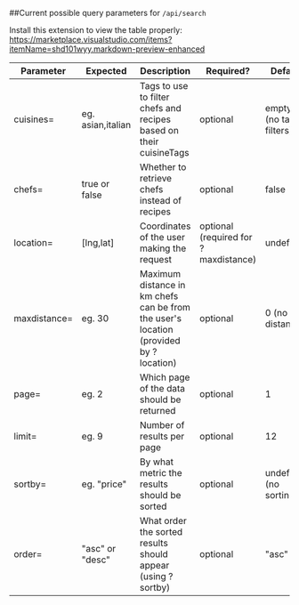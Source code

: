##Current possible query parameters for `/api/search`

Install this extension to view the table properly: https://marketplace.visualstudio.com/items?itemName=shd101wyy.markdown-preview-enhanced

| Parameter    | Expected          | Description                                                                          | Required?                            | Default                |
| ------------ | ----------------- | ------------------------------------------------------------------------------------ | ------------------------------------ | ---------------------- |
| cuisines=    | eg. asian,italian | Tags to use to filter chefs and recipes based on their cuisineTags                   | optional                             | empty (no tag filters) |
| chefs=       | true or false     | Whether to retrieve chefs instead of recipes                                         | optional                             | false                  |
| location=    | [lng,lat]         | Coordinates of the user making the request                                           | optional (required for ?maxdistance) | undefined              |
| maxdistance= | eg. 30            | Maximum distance in km chefs can be from the user's location (provided by ?location) | optional                             | 0 (no max distance)    |
| page=        | eg. 2             | Which page of the data should be returned                                            | optional                             | 1                      |
| limit=       | eg. 9             | Number of results per page                                                           | optional                             | 12                     |
| sortby=      | eg. "price"       | By what metric the results should be sorted                                          | optional                             | undefined (no sorting) |
| order=       | "asc" or "desc"   | What order the sorted results should appear (using ?sortby)                          | optional                             | "asc"                  |
